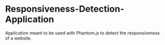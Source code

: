 # Responsiveness-Detection-Application
Application meant to be used with Phantom.js to detect the responsiveness of a website.
